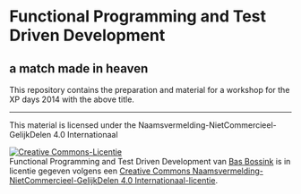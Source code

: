 # Functional Programming and Test Driven Development
## a match made in heaven

This repository contains the preparation and material for a workshop for the 
XP days 2014 with the above title. 

- - -
This material is licensed under the 
Naamsvermelding-NietCommercieel-GelijkDelen 4.0 Internationaal

<a rel="license" href="http://creativecommons.org/licenses/by-nc-sa/4.0/"><img 
alt="Creative Commons-Licentie" style="border-width:0" 
src="https://i.creativecommons.org/l/by-nc-sa/4.0/88x31.png" /></a><br /><span 
xmlns:dct="http://purl.org/dc/terms/" href="http://purl.org/dc/dcmitype/Text" 
property="dct:title" rel="dct:type">Functional Programming and Test Driven 
Development</span> van <a xmlns:cc="http://creativecommons.org/ns#" 
href="http://basbossink.github.com/" property="cc:attributionName" 
rel="cc:attributionURL">Bas Bossink</a> is in licentie gegeven volgens een <a 
rel="license" 
href="http://creativecommons.org/licenses/by-nc-sa/4.0/">Creative Commons 
Naamsvermelding-NietCommercieel-GelijkDelen 4.0 Internationaal-licentie</a>.
